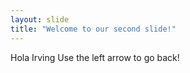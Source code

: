 ```yaml
---
layout: slide
title: "Welcome to our second slide!"
---
```

Hola Irving
Use the left arrow to go back!
